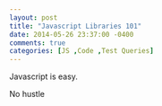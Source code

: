 ```yaml
---
layout: post
title: "Javascript Libraries 101"
date: 2014-05-26 23:37:00 -0400
comments: true
categories: [JS ,Code ,Test Queries] 
---
```

Javascript is easy.

No hustle
